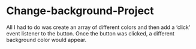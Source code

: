 # Change-background-Project
All I had to do was create an array of different colors and then add a ‘click' event listener to the button. Once the button was clicked, a different background color would appear.
